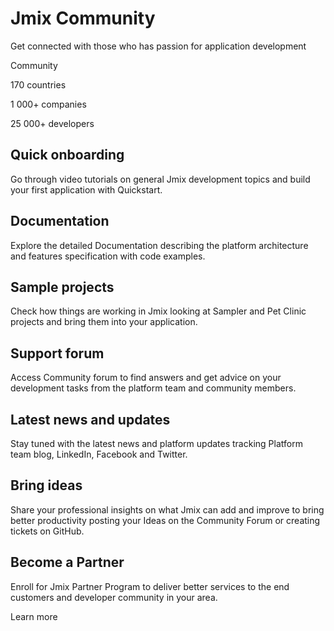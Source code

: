 # Jmix Community

Get connected with those who has passion for application development


Community

170
countries

1 000+
companies

25 000+
developers

## Quick onboarding

Go through video tutorials on general Jmix development topics and build your first application with Quickstart.

## Documentation

Explore the detailed Documentation describing the platform architecture and features specification with code examples.

## Sample projects

Check how things are working in Jmix looking at Sampler and Pet Clinic projects and bring them into your application.

## Support forum

Access Community forum to find answers and get advice on your development tasks from the platform team and community members.

## Latest news and updates

Stay tuned with the latest news and platform updates tracking Platform team blog, LinkedIn, Facebook and Twitter.


## Bring ideas

Share your professional insights on what Jmix can add and improve to bring better productivity posting your Ideas on the Community Forum or creating tickets on GitHub.

## Become a Partner

Enroll for Jmix Partner Program to deliver better services to the end customers and developer community in your area.

Learn more 

            
          
          
          


          
          